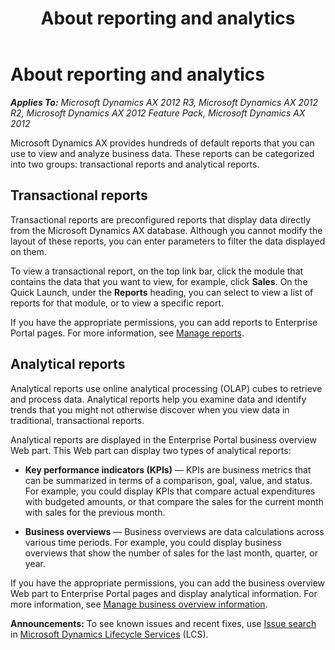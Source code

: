 ﻿---
title: About reporting and analytics
TOCTitle: About reporting and analytics
ms:assetid: 069e7c48-84a5-46bb-84ff-6f616664aa9f
ms:mtpsurl: https://technet.microsoft.com/en-us/library/Hh271445(v=AX.60)
ms:contentKeyID: 36384077
ms.date: 04/18/2014
mtps_version: v=AX.60
---

# About reporting and analytics 


_**Applies To:** Microsoft Dynamics AX 2012 R3, Microsoft Dynamics AX 2012 R2, Microsoft Dynamics AX 2012 Feature Pack, Microsoft Dynamics AX 2012_

Microsoft Dynamics AX provides hundreds of default reports that you can use to view and analyze business data. These reports can be categorized into two groups: transactional reports and analytical reports.

## Transactional reports

Transactional reports are preconfigured reports that display data directly from the Microsoft Dynamics AX database. Although you cannot modify the layout of these reports, you can enter parameters to filter the data displayed on them.

To view a transactional report, on the top link bar, click the module that contains the data that you want to view, for example, click **Sales**. On the Quick Launch, under the **Reports** heading, you can select to view a list of reports for that module, or to view a specific report.

If you have the appropriate permissions, you can add reports to Enterprise Portal pages. For more information, see [Manage reports](manage-reports.md).

## Analytical reports

Analytical reports use online analytical processing (OLAP) cubes to retrieve and process data. Analytical reports help you examine data and identify trends that you might not otherwise discover when you view data in traditional, transactional reports.

Analytical reports are displayed in the Enterprise Portal business overview Web part. This Web part can display two types of analytical reports:

  - **Key performance indicators (KPIs)** — KPIs are business metrics that can be summarized in terms of a comparison, goal, value, and status. For example, you could display KPIs that compare actual expenditures with budgeted amounts, or that compare the sales for the current month with sales for the previous month.

  - **Business overviews** — Business overviews are data calculations across various time periods. For example, you could display business overviews that show the number of sales for the last month, quarter, or year.

If you have the appropriate permissions, you can add the business overview Web part to Enterprise Portal pages and display analytical information. For more information, see [Manage business overview information](manage-business-overview-information.md).

  
**Announcements:** To see known issues and recent fixes, use [Issue search](http://go.microsoft.com/fwlink/?linkid=389258) in [Microsoft Dynamics Lifecycle Services](http://go.microsoft.com/fwlink/?linkid=306505) (LCS).

